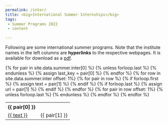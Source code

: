```yaml
---
permalink: /inter/
title: <big>International Summer Internships</big>
tags:
 - Summer Programs 2022
 - content

---
```


Following are some international summer programs. Note that the institute names in the left columns are **hyperlinks** to the respective webpages. It is available for download as a [pdf](/_pages/summer.pdf).

<table>
<tr>
{% for pair in site.data.summer.inter[0] %}
{% unless forloop.last %}
<th align="center">{{ pair[0] }}</th>
{% endunless %}
{% assign last_key = pair[0] %}
{% endfor %}
</tr>
{% for row in site.data.summer.inter offset: 1%}
<tr>
{% for pair in row %}
{% if forloop.first %}
{% assign text = pair[1] %}
{% endif %}
{% if forloop.last %}
{% assign url = pair[1] %}
{% endif %}
{% endfor %}
<td><a href="{{ url }}">{{ text }}</a></td>
{% for pair in row offset: 1%}
{% unless forloop.last %}
<td>{{ pair[1] }}</td>
{% endunless %}
{% endfor %}
</tr>
{% endfor %}
</table>
